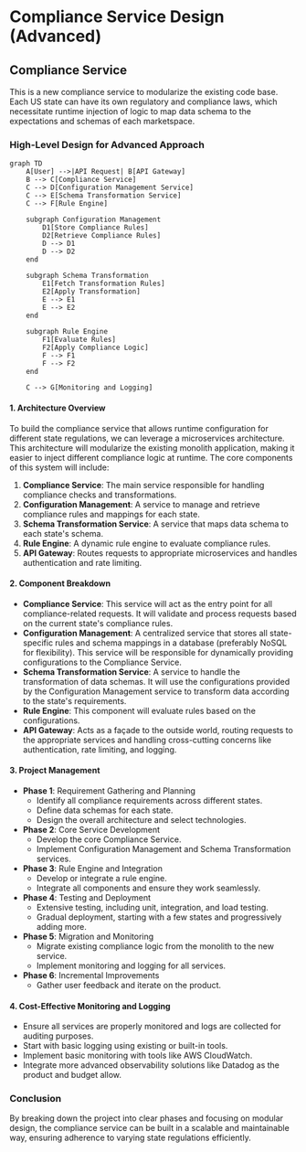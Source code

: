 # Compliance Service Design (Advanced)

## Compliance Service

This is a new compliance service to modularize the existing code base. Each US state can have its own regulatory and compliance laws, which necessitate runtime injection of logic to map data schema to the expectations and schemas of each marketspace. 

### High-Level Design for Advanced Approach

```mermaid
graph TD
    A[User] -->|API Request| B[API Gateway]
    B --> C[Compliance Service]
    C --> D[Configuration Management Service]
    C --> E[Schema Transformation Service]
    C --> F[Rule Engine]

    subgraph Configuration Management
        D1[Store Compliance Rules]
        D2[Retrieve Compliance Rules]
        D --> D1
        D --> D2
    end

    subgraph Schema Transformation
        E1[Fetch Transformation Rules]
        E2[Apply Transformation]
        E --> E1
        E --> E2
    end

    subgraph Rule Engine
        F1[Evaluate Rules]
        F2[Apply Compliance Logic]
        F --> F1
        F --> F2
    end

    C --> G[Monitoring and Logging]
```

#### 1. Architecture Overview
To build the compliance service that allows runtime configuration for different state regulations, we can leverage a microservices architecture. This architecture will modularize the existing monolith application, making it easier to inject different compliance logic at runtime. The core components of this system will include:

1. **Compliance Service**: The main service responsible for handling compliance checks and transformations.
2. **Configuration Management**: A service to manage and retrieve compliance rules and mappings for each state.
3. **Schema Transformation Service**: A service that maps data schema to each state's schema.
4. **Rule Engine**: A dynamic rule engine to evaluate compliance rules.
5. **API Gateway**: Routes requests to appropriate microservices and handles authentication and rate limiting.

#### 2. Component Breakdown
- **Compliance Service**: This service will act as the entry point for all compliance-related requests. It will validate and process requests based on the current state's compliance rules.
- **Configuration Management**: A centralized service that stores all state-specific rules and schema mappings in a database (preferably NoSQL for flexibility). This service will be responsible for dynamically providing configurations to the Compliance Service.
- **Schema Transformation Service**: A service to handle the transformation of data schemas. It will use the configurations provided by the Configuration Management service to transform data according to the state's requirements.
- **Rule Engine**: This component will evaluate rules based on the configurations.
- **API Gateway**: Acts as a façade to the outside world, routing requests to the appropriate services and handling cross-cutting concerns like authentication, rate limiting, and logging.

#### 3. Project Management
- **Phase 1**: Requirement Gathering and Planning
  - Identify all compliance requirements across different states.
  - Define data schemas for each state.
  - Design the overall architecture and select technologies.
- **Phase 2**: Core Service Development
  - Develop the core Compliance Service.
  - Implement Configuration Management and Schema Transformation services.
- **Phase 3**: Rule Engine and Integration
  - Develop or integrate a rule engine.
  - Integrate all components and ensure they work seamlessly.
- **Phase 4**: Testing and Deployment
  - Extensive testing, including unit, integration, and load testing.
  - Gradual deployment, starting with a few states and progressively adding more.
- **Phase 5**: Migration and Monitoring
  - Migrate existing compliance logic from the monolith to the new service.
  - Implement monitoring and logging for all services.
- **Phase 6**: Incremental Improvements
  - Gather user feedback and iterate on the product.

#### 4. Cost-Effective Monitoring and Logging
- Ensure all services are properly monitored and logs are collected for auditing purposes.
- Start with basic logging using existing or built-in tools.
- Implement basic monitoring with tools like AWS CloudWatch.
- Integrate more advanced observability solutions like Datadog as the product and budget allow.

### Conclusion
By breaking down the project into clear phases and focusing on modular design, the compliance service can be built in a scalable and maintainable way, ensuring adherence to varying state regulations efficiently.